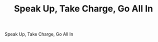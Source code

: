 ﻿---
layout: post
title:  Speak Up, Take Charge, Go All In
permalink: /news/general/speak-up-take-charge-go-all-in
---
Speak Up, Take Charge, Go All In